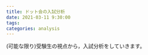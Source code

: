 ```yaml
---
title: ドット会の入試分析
date: 2021-03-11 9:30:00
tags:
categories: analysis
---
```


(可能な限り)受験生の視点から，入試分析をしていきます。
